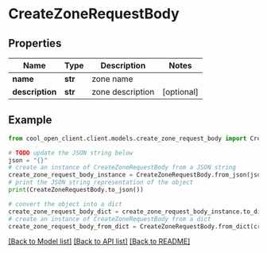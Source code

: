 # CreateZoneRequestBody


## Properties

Name | Type | Description | Notes
------------ | ------------- | ------------- | -------------
**name** | **str** | zone name | 
**description** | **str** | zone description | [optional] 

## Example

```python
from cool_open_client.client.models.create_zone_request_body import CreateZoneRequestBody

# TODO update the JSON string below
json = "{}"
# create an instance of CreateZoneRequestBody from a JSON string
create_zone_request_body_instance = CreateZoneRequestBody.from_json(json)
# print the JSON string representation of the object
print(CreateZoneRequestBody.to_json())

# convert the object into a dict
create_zone_request_body_dict = create_zone_request_body_instance.to_dict()
# create an instance of CreateZoneRequestBody from a dict
create_zone_request_body_from_dict = CreateZoneRequestBody.from_dict(create_zone_request_body_dict)
```
[[Back to Model list]](../README.md#documentation-for-models) [[Back to API list]](../README.md#documentation-for-api-endpoints) [[Back to README]](../README.md)


